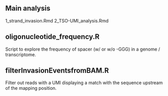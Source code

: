 
## Main analysis

1_strand_invasion.Rmd
2_TSO-UMI_analysis.Rmd

## oligonucleotide_frequency.R

Script to explore the frequency of spacer (w/ or w/o -GGG) in a genome / transcriptome.

## filterInvasionEventsfromBAM.R

Filter out reads with a UMI displaying a match with the sequence upstream of the mapping position. 
